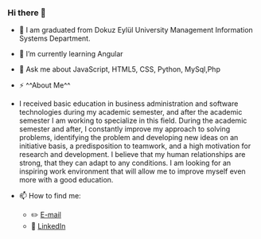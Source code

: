 ### Hi there 👋



- 🔭 I am graduated from Dokuz Eylül University Management Information Systems Department. 
- 🌱 I’m currently learning Angular
- 💬 Ask me about JavaScript, HTML5, CSS, Python, MySql,Php

- ⚡ ^^About Me^^
- 
     I received basic education in business administration and software technologies during my academic semester, and after the academic semester I am working to specialize in this field. During the academic semester and after, I constantly improve my approach to solving problems, identifying the problem and developing new ideas on an initiative basis, a predisposition to teamwork, and a high motivation for research and development. I believe that my human relationships are strong, that they can adapt to any conditions. I am looking for an inspiring work environment that will allow me to improve myself even more with a good education.

- 📫 How to find me: 
  - :pencil2: [E-mail](omerdemirkan12@gmail.com)
  - :office: [LinkedIn](https://www.linkedin.com/omerdemiirkan/)
